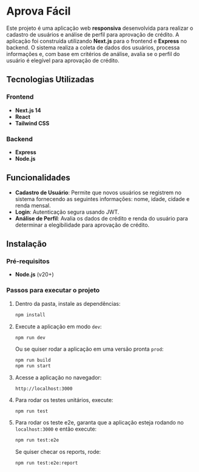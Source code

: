 # Aprova Fácil

Este projeto é uma aplicação web **responsiva** desenvolvida para realizar o cadastro de usuários e análise de perfil para aprovação de crédito. A aplicação foi construída utilizando **Next.js** para o frontend e **Express** no backend. O sistema realiza a coleta de dados dos usuários, processa informações e, com base em critérios de análise, avalia se o perfil do usuário é elegível para aprovação de crédito.

## Tecnologias Utilizadas

### Frontend
- **Next.js 14**
- **React**
- **Tailwind CSS**
  
### Backend
- **Express**
- **Node.js**

## Funcionalidades

- **Cadastro de Usuário**: Permite que novos usuários se registrem no sistema fornecendo as seguintes informações: nome, idade, cidade e renda mensal.
- **Login**: Autenticação segura usando JWT.
- **Análise de Perfil**: Avalia os dados de crédito e renda do usuário para determinar a elegibilidade para aprovação de crédito.

## Instalação

### Pré-requisitos
- **Node.js** (v20+)

### Passos para executar o projeto

1. Dentro da pasta, instale as dependências:
    ```bash
    npm install
    ```

2. Execute a aplicação em modo `dev`:
    ```bash
    npm run dev
    ```
    Ou se quiser rodar a aplicação em uma versão pronta `prod`:
   ```bash
   npm run build
   npm run start
   ```

3. Acesse a aplicação no navegador:
    ```
    http://localhost:3000
    ```

4. Para rodar os testes unitários, execute:
    ```
    npm run test
    ```

5. Para rodar os teste e2e, garanta que a aplicação esteja rodando no `localhost:3000` e então execute:
    ```bash
    npm run test:e2e
    ```

    Se quiser checar os reports, rode:
    ```bash
    npm run test:e2e:report
    ```
